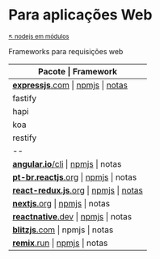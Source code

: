 # Para aplicações Web

<sub>[:arrow_upper_left: nodejs em módulos](../readme.md)  <sub>

Frameworks  para requisições web

| Pacote \| Framework | 
|--|
|[**expressjs**.com](https://expressjs.com/) \| [npmjs](https://www.npmjs.com/package/express) \| [notas](express/readme.md)|
fastify|
hapi|
koa|
restify|
|--|
|[**angular.io**/cli](https://angular.io/cli) \| [npmjs](https://www.npmjs.com/package/@angular/cli) \| notas |
|[**pt-br.reactjs**.org](https://pt-br.reactjs.org/) \| [npmjs](https://www.npmjs.com/package/reactjs) \| notas |
|[**react-redux.js**.org](https://react-redux.js.org/) \| [npmjs](https://www.npmjs.com/package/react-redux) \| [notas](react-redux-js/readme.md) |
|[**nextjs**.org](https://nextjs.org/) \| [npmjs](https://www.npmjs.com/package/nextjs) \| notas |
|[**reactnative**.dev](https://reactnative.dev/) \| [npmjs](https://www.npmjs.com/package/react-native) \| notas |
|[**blitzjs**.com](https://blitzjs.com/) \| npmjs \| notas |
|[**remix**.run](https://remix.run/) \| [npmjs](https://www.npmjs.com/package/remix) \| notas |










